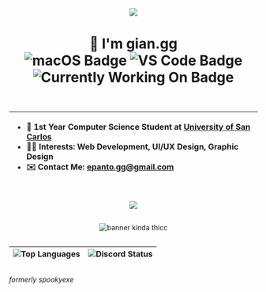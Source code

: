 <div align="center">
  <a href="https://skillicons.dev">
    <img src="https://skillicons.dev/icons?i=html,css,js,ts,react,nextjs,tailwind,nodejs,php,python,c,arduino" />
  </a>
  
  <h1>
    👋 I'm gian.gg
    <br />
    <img src="https://img.shields.io/badge/MacOS--white?style=for-the-badge" alt="macOS Badge" />
    <img src="https://img.shields.io/badge/VS_Code-VS-blue?style=for-the-badge" alt="VS Code Badge" />
    <img src="https://img.shields.io/badge/currently_working_on-jiji-violet?style=for-the-badge" alt="Currently Working On Badge" />
  </h1>
  <br />

  | <ul align="left"><li>🏫 1st Year Computer Science Student at <a href="usc.edu.ph">University of San Carlos</a></li><li>🧑‍💻 Interests: Web Development, UI/UX Design, Graphic Design</li><li>✉️ Contact Me: epanto.gg@gmail.com</li></ul> |
  | - |
  
  <br />

  <a href="https://skillicons.dev">
    <img src="https://skillicons.dev/icons?i=figma,vercel,netlify,firebase,mysql,notion,git,github,postman,vscode" />
  </a>

##
![banner kinda thicc](https://github.com/user-attachments/assets/f3c2010b-9231-40dd-9d4e-40a8b7817e6e)
##

  
  

  | <img src="https://github-readme-stats.vercel.app/api/top-langs/?username=gian-gg&layout=compact&theme=transparent&title_color=AFADAF&text_color=AFADAF&hide_border=true" alt="Top Languages" /> | <img src="https://discord.c99.nl/widget/theme-4/695491063946674236.png" alt="Discord Status" /> |
  | - | - |
</div>

##
_formerly spookyexe_
